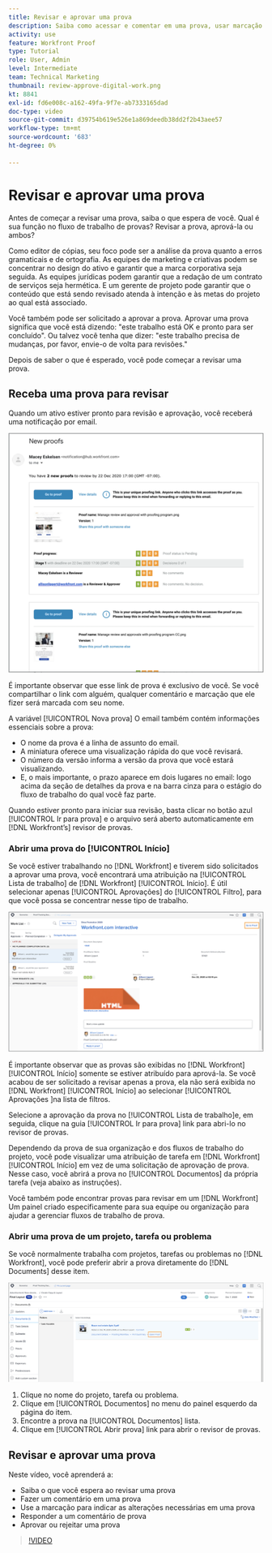```yaml
---
title: Revisar e aprovar uma prova
description: Saiba como acessar e comentar em uma prova, usar marcação para indicar alterações necessárias, responder a comentários de prova e tomar uma decisão sobre uma prova no [!DNL Workfront].
activity: use
feature: Workfront Proof
type: Tutorial
role: User, Admin
level: Intermediate
team: Technical Marketing
thumbnail: review-approve-digital-work.png
kt: 8841
exl-id: fd6e008c-a162-49fa-9f7e-ab7333165dad
doc-type: video
source-git-commit: d39754b619e526e1a869deedb38dd2f2b43aee57
workflow-type: tm+mt
source-wordcount: '683'
ht-degree: 0%

---
```


# Revisar e aprovar uma prova

Antes de começar a revisar uma prova, saiba o que espera de você. Qual é sua função no fluxo de trabalho de provas? Revisar a prova, aprová-la ou ambos?

Como editor de cópias, seu foco pode ser a análise da prova quanto a erros gramaticais e de ortografia. As equipes de marketing e criativas podem se concentrar no design do ativo e garantir que a marca corporativa seja seguida. As equipes jurídicas podem garantir que a redação de um contrato de serviços seja hermética. E um gerente de projeto pode garantir que o conteúdo que está sendo revisado atenda à intenção e às metas do projeto ao qual está associado.

Você também pode ser solicitado a aprovar a prova. Aprovar uma prova significa que você está dizendo: &quot;este trabalho está OK e pronto para ser concluído&quot;. Ou talvez você tenha que dizer: &quot;este trabalho precisa de mudanças, por favor, envie-o de volta para revisões.&quot;

Depois de saber o que é esperado, você pode começar a revisar uma prova.

## Receba uma prova para revisar

Quando um ativo estiver pronto para revisão e aprovação, você receberá uma notificação por email.

![Uma imagem de um novo email de prova solicitando a revisão e aprovação de duas provas no [!DNL  Workfront].](assets/new-proof-emails.png)

É importante observar que esse link de prova é exclusivo de você. Se você compartilhar o link com alguém, qualquer comentário e marcação que ele fizer será marcada com seu nome.

A variável [!UICONTROL Nova prova] O email também contém informações essenciais sobre a prova:

* O nome da prova é a linha de assunto do email.
* A miniatura oferece uma visualização rápida do que você revisará.
* O número da versão informa a versão da prova que você estará visualizando.
* E, o mais importante, o prazo aparece em dois lugares no email: logo acima da seção de detalhes da prova e na barra cinza para o estágio do fluxo de trabalho do qual você faz parte.

Quando estiver pronto para iniciar sua revisão, basta clicar no botão azul [!UICONTROL Ir para prova] e o arquivo será aberto automaticamente em [!DNL Workfront’s] revisor de provas.

### Abrir uma prova do [!UICONTROL Início]

Se você estiver trabalhando no [!DNL Workfront] e tiverem sido solicitados a aprovar uma prova, você encontrará uma atribuição na [!UICONTROL Lista de trabalho] de [!DNL Workfront] [!UICONTROL Início]. É útil selecionar apenas [!UICONTROL Aprovações] do [!UICONTROL Filtro], para que você possa se concentrar nesse tipo de trabalho.

![Uma imagem de [!DNL Workfront] [!UICONTROL Início] com o [!UICONTROL Aprovações] filtro ativado e uma prova selecionada na lista.](assets/open-proof-from-home.png)

É importante observar que as provas são exibidas no [!DNL Workfront] [!UICONTROL Início] somente se estiver atribuído para aprová-la. Se você acabou de ser solicitado a revisar apenas a prova, ela não será exibida no [!DNL Workfront] [!UICONTROL Início] ao selecionar [!UICONTROL Aprovações ]na lista de filtros.

Selecione a aprovação da prova no [!UICONTROL Lista de trabalho]e, em seguida, clique na guia [!UICONTROL Ir para prova] link para abri-lo no revisor de provas.

Dependendo da prova de sua organização e dos fluxos de trabalho do projeto, você pode visualizar uma atribuição de tarefa em [!DNL Workfront] [!UICONTROL Início] em vez de uma solicitação de aprovação de prova. Nesse caso, você abrirá a prova no [!UICONTROL Documentos] da própria tarefa (veja abaixo as instruções).

Você também pode encontrar provas para revisar em um [!DNL Workfront] Um painel criado especificamente para sua equipe ou organização para ajudar a gerenciar fluxos de trabalho de prova.

### Abrir uma prova de um projeto, tarefa ou problema

Se você normalmente trabalha com projetos, tarefas ou problemas no [!DNL Workfront], você pode preferir abrir a prova diretamente do [!DNL Documents] desse item.

![Uma imagem do [!UICONTROL Documentos] seção encontrada em um [!DNL  Workfront] tarefa com o [!UICONTROL Abrir prova ]link realçado.](assets/open-proof-from-documents.png)

1. Clique no nome do projeto, tarefa ou problema.
2. Clique em [!UICONTROL Documentos] no menu do painel esquerdo da página do item.
3. Encontre a prova na [!UICONTROL Documentos] lista.
4. Clique em [!UICONTROL Abrir prova] link para abrir o revisor de provas.

## Revisar e aprovar uma prova

Neste vídeo, você aprenderá a:

* Saiba o que você espera ao revisar uma prova
* Fazer um comentário em uma prova
* Use a marcação para indicar as alterações necessárias em uma prova
* Responder a um comentário de prova
* Aprovar ou rejeitar uma prova

>[!VIDEO](https://video.tv.adobe.com/v/335141/?quality=12)

<!--
#### Learn more
* Create and manage proof comments
* Make decisions on a proof
* Review a static proof
* Tag users to share a proof
* Notifications for proof comments and decisions
-->

<!--
#### Guides
* Reviewing proofs in [!DNL Workfront]
* -->
